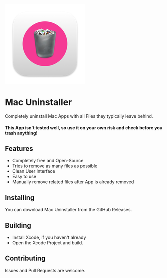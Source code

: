![alt text](https://github.com/techrisdev/Mac-Uninstaller/blob/main/Mac%20Uninstaller/Assets.xcassets/AppIcon.appiconset/icon_256x256.png?raw=true)
# Mac Uninstaller
Completely uninstall Mac Apps with all Files they typically leave behind.
#### This App isn't tested well, so use it on your own risk and check before you trash anything!

## Features

* Completely free and Open-Source
* Tries to remove as many files as possible
* Clean User Interface
* Easy to use
* Manually remove related files after App is already removed

## Installing

You can download Mac Uninstaller from the GitHub Releases.

## Building

* Install Xcode, if you haven't already
* Open the Xcode Project and build.

## Contributing

Issues and Pull Requests are welcome.
